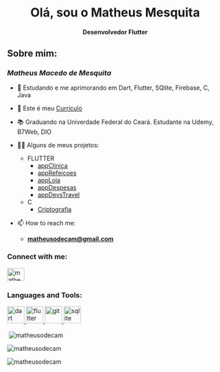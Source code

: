 <h1 align="center">Olá, sou o Matheus Mesquita</h1>
<h4 align="center">Desenvolvedor Flutter</h4>

<h2 align="left">Sobre mim:</h2>
<h3><i>Matheus Macedo de Mesquita</i></h3>

- 🌱 Estudando e me aprimorando em Dart, Flutter, SQlite, Firebase, C, Java 
- 📑 Este é meu [Currículo](https://github.com/matheusodecam/Curriculo/blob/main/README.md)
- 📚 Graduando na Univerdade Federal do Ceará. Estudante na Udemy, B7Web, DIO 

- 👨‍💻 Alguns de meus projetos: 
  - FLUTTER
    - [appClinica](https://github.com/matheusodecam/Portfolio_Project1)
    - [appRefeicoes](https://github.com/matheusodecam/appRefeicoes.git)
    - [appLoja](https://github.com/matheusodecam/appLoja.git)
    - [appDespesas](https://github.com/matheusodecam/appDespesas.git)
    - [appDevsTravel](https://github.com/matheusodecam/devstravel)
  - C
    - [Criptografia](https://github.com/matheusodecam/TrabalhoCriptografia/tree/master)

- 📫 How to reach me: 
  - **matheusodecam@gmail.com**

<h3 align="left">Connect with me:</h3>
<p align="left">

<a href="https://linkedin.com/in/matheusodecam" target="blank"><img align="center" src="https://raw.githubusercontent.com/rahuldkjain/github-profile-readme-generator/master/src/images/icons/Social/linked-in-alt.svg" alt="matheusodecam" height="30" width="40" /></a>
</p>

<h3 align="left">Languages and Tools:</h3>
<p align="left"> <a href="https://dart.dev" target="_blank" rel="noreferrer"> <img src="https://www.vectorlogo.zone/logos/dartlang/dartlang-icon.svg" alt="dart" width="40" height="40"/> </a> <a href="https://flutter.dev" target="_blank" rel="noreferrer"> <img src="https://www.vectorlogo.zone/logos/flutterio/flutterio-icon.svg" alt="flutter" width="40" height="40"/> </a> <a href="https://git-scm.com/" target="_blank" rel="noreferrer"> <img src="https://www.vectorlogo.zone/logos/git-scm/git-scm-icon.svg" alt="git" width="40" height="40"/> </a> <a href="https://www.sqlite.org/" target="_blank" rel="noreferrer"> <img src="https://www.vectorlogo.zone/logos/sqlite/sqlite-icon.svg" alt="sqlite" width="40" height="40"/> </a> </p>



<p>&nbsp;<img align="center" src="https://github-readme-stats.vercel.app/api?username=matheusodecam&show_icons=true&locale=en" alt="matheusodecam" /></p>

<p><img align="center" src="https://github-readme-streak-stats.herokuapp.com/?user=matheusodecam&" alt="matheusodecam" /></p>

<p align="left"> <img src="https://komarev.com/ghpvc/?username=matheusodecam&label=Profile%20views&color=0e75b6&style=flat" alt="matheusodecam" /> </p>
